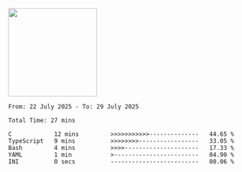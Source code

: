 <img height="180em" src="https://github-readme-stats-eight-theta.vercel.app/api?username=bkundev&show_icons=true&theme=radical&include_all_commits=true&count_private=true"/>
<!--START_SECTION:waka-->

```all_time
From: 22 July 2025 - To: 29 July 2025

Total Time: 27 mins

C            12 mins         >>>>>>>>>>>--------------   44.65 %
TypeScript   9 mins          >>>>>>>>-----------------   33.05 %
Bash         4 mins          >>>>---------------------   17.33 %
YAML         1 min           >------------------------   04.90 %
INI          0 secs          -------------------------   00.06 %
```

<!--END_SECTION:waka-->
